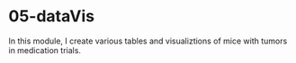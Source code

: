 # 05-dataVis
In this module, I create various tables and visualiztions of mice with tumors in medication trials.